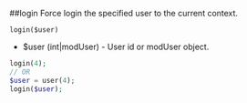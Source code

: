 ##login
Force login the specified user to the current context.

```login($user)```

- $user (int|modUser) - User id or modUser object. 

```php
login(4);
// OR
$user = user(4);
login($user);
```